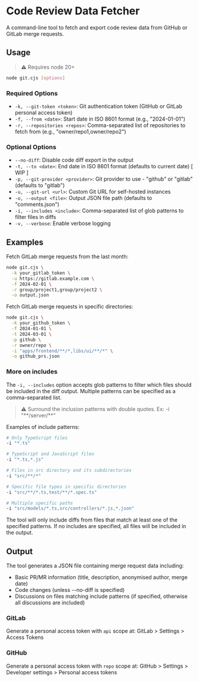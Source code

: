 # Code Review Data Fetcher

A command-line tool to fetch and export code review data from GitHub or GitLab merge requests.


## Usage
> ⚠️ Requires node 20+
```bash
node git.cjs [options]
```

### Required Options

- `-k, --git-token <token>`: Git authentication token (GitHub or GitLab personal access token)
- `-f, --from <date>`: Start date in ISO 8601 format (e.g., "2024-01-01")
- `-r, --repositories <repos>`: Comma-separated list of repositories to fetch from (e.g., "owner/repo1,owner/repo2")

### Optional Options

- `--no-diff`: Disable code diff export in the output
- `-t, --to <date>`: End date in ISO 8601 format (defaults to current date) [ WIP ]
- `-p, --git-provider <provider>`: Git provider to use - "github" or "gitlab" (defaults to "gitlab")
- `-u, --git-url <url>`: Custom Git URL for self-hosted instances
- `-o, --output <file>`: Output JSON file path (defaults to "comments.json")
- `-i, --includes <include>`: Comma-separated list of glob patterns to filter files in diffs
- `-v, --verbose`: Enable verbose logging

## Examples

Fetch GitLab merge requests from the last month:
```bash
node git.cjs \
  -k your_gitlab_token \
  -u https://gitlab.example.com \
  -f 2024-02-01 \
  -r group/project1,group/project2 \
  -o output.json
```


Fetch GitLab merge requests in specific directories:
```bash
node git.cjs \
  -k your_github_token \
  -f 2024-01-01 \
  -t 2024-03-01 \
  -p github \
  -r owner/repo \
  -i "apps/frontend/**/*,libs/ui/**/*" \
  -o github_prs.json
```

### More on includes

The `-i, --includes` option accepts glob patterns to filter which files should be included in the diff output. Multiple patterns can be specified as a comma-separated list.

> ⚠️ Surround the inclusion patterns with double quotes. Ex: -i "\*\*/server/\*\*"

Examples of include patterns:
```bash
# Only TypeScript files
-i "*.ts"

# TypeScript and JavaScript files
-i "*.ts,*.js"

# Files in src directory and its subdirectories
-i "src/**/*"

# Specific file types in specific directories
-i "src/**/*.ts,test/**/*.spec.ts"

# Multiple specific paths
-i "src/models/*.ts,src/controllers/*.js,*.json"
```

The tool will only include diffs from files that match at least one of the specified patterns. If no includes are specified, all files will be included in the output.

## Output

The tool generates a JSON file containing merge request data including:
- Basic PR/MR information (title, description, anonymised author, merge date)
- Code changes (unless --no-diff is specified)
- Discussions on files matching include patterns (if specified, otherwise all discussions are included)


### GitLab
Generate a personal access token with `api` scope at: GitLab > Settings > Access Tokens

### GitHub
Generate a personal access token with `repo` scope at: GitHub > Settings > Developer settings > Personal access tokens
